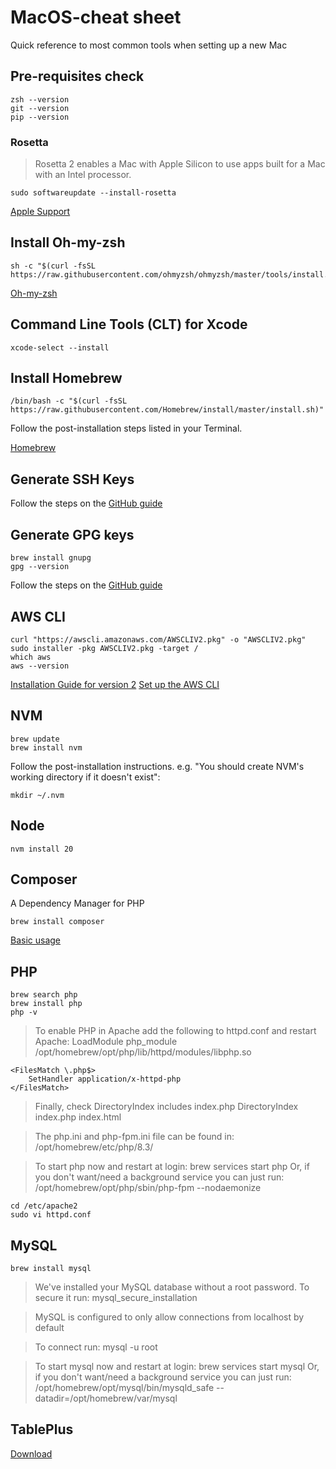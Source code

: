# MacOS-cheat sheet
Quick reference to most common tools when setting up a new Mac

## Pre-requisites check
```shell
zsh --version
git --version
pip --version
```

### Rosetta

>Rosetta 2 enables a Mac with Apple Silicon to use apps built for a Mac with an Intel processor.

```shell
sudo softwareupdate --install-rosetta
```
[Apple Support](https://support.apple.com/en-au/HT211861)

## Install Oh-my-zsh

```shell
sh -c "$(curl -fsSL https://raw.githubusercontent.com/ohmyzsh/ohmyzsh/master/tools/install.sh)"
```
[Oh-my-zsh](https://ohmyz.sh/#install)

## Command Line Tools (CLT) for Xcode

```shell
xcode-select --install
```

## Install Homebrew

```shell
/bin/bash -c "$(curl -fsSL https://raw.githubusercontent.com/Homebrew/install/master/install.sh)"
```
Follow the post-installation steps listed in your Terminal.

[Homebrew](https://docs.brew.sh/Installation)

## Generate SSH Keys
Follow the steps on the [GitHub guide](https://docs.github.com/en/authentication/connecting-to-github-with-ssh/generating-a-new-ssh-key-and-adding-it-to-the-ssh-agent)

## Generate GPG keys
```shell
brew install gnupg
gpg --version
```
Follow the steps on the [GitHub guide](https://docs.github.com/en/authentication/managing-commit-signature-verification/generating-a-new-gpg-key)

## AWS CLI
```shell
curl "https://awscli.amazonaws.com/AWSCLIV2.pkg" -o "AWSCLIV2.pkg"
sudo installer -pkg AWSCLIV2.pkg -target /
which aws
aws --version
```
[Installation Guide for version 2](https://docs.aws.amazon.com/cli/latest/userguide/getting-started-install.html)
[Set up the AWS CLI](https://docs.aws.amazon.com/cli/latest/userguide/getting-started-quickstart.html)


## NVM
```shell
brew update
brew install nvm
```

Follow the post-installation instructions. e.g. "You should create NVM's working directory if it doesn't exist":
```shell
mkdir ~/.nvm
```

## Node
```shell
nvm install 20
```

## Composer
A Dependency Manager for PHP
```shell
brew install composer
```
[Basic usage](https://getcomposer.org/doc/01-basic-usage.md)

## PHP
```shell
brew search php
brew install php
php -v
```
> To enable PHP in Apache add the following to httpd.conf and restart Apache:
LoadModule php_module /opt/homebrew/opt/php/lib/httpd/modules/libphp.so

    <FilesMatch \.php$>
        SetHandler application/x-httpd-php
    </FilesMatch>

> Finally, check DirectoryIndex includes index.php
DirectoryIndex index.php index.html

> The php.ini and php-fpm.ini file can be found in:
/opt/homebrew/etc/php/8.3/

> To start php now and restart at login:
brew services start php
Or, if you don't want/need a background service you can just run:
/opt/homebrew/opt/php/sbin/php-fpm --nodaemonize

```shell
cd /etc/apache2
sudo vi httpd.conf
```

## MySQL
```shell
brew install mysql
```

> We've installed your MySQL database without a root password. To secure it run:
mysql_secure_installation

> MySQL is configured to only allow connections from localhost by default

> To connect run:
mysql -u root

> To start mysql now and restart at login:
brew services start mysql
Or, if you don't want/need a background service you can just run:
/opt/homebrew/opt/mysql/bin/mysqld_safe --datadir\=/opt/homebrew/var/mysql

## TablePlus
[Download](https://tableplus.com/download)